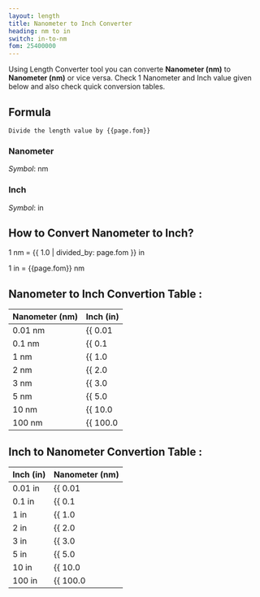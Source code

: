 ```yaml
---
layout: length
title: Nanometer to Inch Converter
heading: nm to in
switch: in-to-nm
fom: 25400000
---
```


Using Length Converter tool you can converte **Nanometer (nm)** to **Nanometer (nm)** or vice versa. Check 1 Nanometer and Inch value given below and also check quick conversion tables.

## Formula
`Divide the length value by {{page.fom}}`

### Nanometer
*Symbol*: nm

### Inch
*Symbol*: in

## How to Convert Nanometer to Inch?
1 nm = {{ 1.0 | divided_by: page.fom }} in

1 in = {{page.fom}} nm

## Nanometer to Inch Convertion Table :

| Nanometer (nm) | Inch (in) |
| ---- | ---- |
| 0.01 nm | {{ 0.01 | divided_by: page.fom | round: 12 }} in |
| 0.1 nm | {{ 0.1 | divided_by: page.fom | round: 12 }} in |
| 1 nm | {{ 1.0 | divided_by: page.fom | round: 12 }} in |
| 2 nm | {{ 2.0 | divided_by: page.fom | round: 12 }} in |
| 3 nm | {{ 3.0 | divided_by: page.fom | round: 12 }} in |
| 5 nm | {{ 5.0 | divided_by: page.fom | round: 12 }} in |
| 10 nm | {{ 10.0 | divided_by: page.fom | round: 12 }} in |
| 100 nm | {{ 100.0 | divided_by: page.fom | round: 12 }} in |

## Inch to Nanometer Convertion Table :

| Inch (in) | Nanometer (nm) |
| ---- | ---- |
| 0.01 in | {{ 0.01 | times: page.fom | round: 12 }} nm |
| 0.1 in | {{ 0.1 | times: page.fom | round: 12 }} nm |
| 1 in | {{ 1.0 | times: page.fom | round: 12 }} nm |
| 2 in | {{ 2.0 | times: page.fom | round: 12 }} nm |
| 3 in | {{ 3.0 | times: page.fom | round: 12 }} nm |
| 5 in | {{ 5.0 | times: page.fom | round: 12 }} nm |
| 10 in | {{ 10.0 | times: page.fom | round: 12 }} nm |
| 100 in | {{ 100.0 | times: page.fom | round: 12 }} nm |

<script>
selectInput[0].selected = true
selectOutput[4].selected = true
</script>
